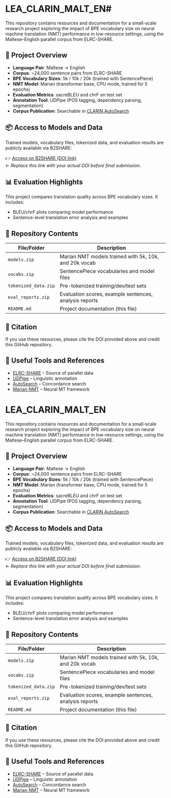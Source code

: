 # LEA_CLARIN_MALT_EN#

This repository contains resources and documentation for a small-scale research project exploring the impact of BPE vocabulary size on neural machine translation (NMT) performance in low-resource settings, using the Maltese–English parallel corpus from ELRC-SHARE.

## 🧪 Project Overview

- **Language Pair**: Maltese → English  
- **Corpus**: ~24,000 sentence pairs from ELRC-SHARE  
- **BPE Vocabulary Sizes**: 5k / 10k / 20k (trained with SentencePiece)  
- **NMT Model**: Marian (transformer base, CPU mode, trained for 5 epochs)  
- **Evaluation Metrics**: sacreBLEU and chrF on test set  
- **Annotation Tool**: UDPipe (POS tagging, dependency parsing, segmentation)  
- **Corpus Publication**: Searchable in [CLARIN AutoSearch](https://autosearch.ivdnt.org/autocorp/)

## 📦 Access to Models and Data

Trained models, vocabulary files, tokenized data, and evaluation results are publicly available via B2SHARE:

👉 [Access on B2SHARE (DOI link)](https://doi.org/10.23728/b2share.f37920cd5a634986b261dbdc4cc55476)  
← *Replace this link with your actual DOI before final submission.*

## 📊 Evaluation Highlights

This project compares translation quality across BPE vocabulary sizes. It includes:
- BLEU/chrF plots comparing model performance
- Sentence-level translation error analysis and examples

## 📁 Repository Contents

| File/Folder         | Description                                              |
|---------------------|----------------------------------------------------------|
| `models.zip`        | Marian NMT models trained with 5k, 10k, and 20k vocab    |
| `vocabs.zip`        | SentencePiece vocabularies and model files               |
| `tokenized_data.zip`| Pre-tokenized training/dev/test sets                     |
| `eval_reports.zip`  | Evaluation scores, example sentences, analysis reports   |
| `README.md`         | Project documentation (this file)                        |

## 📖 Citation

If you use these resources, please cite the DOI provided above and credit this GitHub repository.

## 🔗 Useful Tools and References

- [ELRC-SHARE](https://elrc-share.eu) – Source of parallel data  
- [UDPipe](https://ufal.mff.cuni.cz/udpipe) – Linguistic annotation  
- [AutoSearch](https://autosearch.ivdnt.org/autocorp/) – Concordance search  
- [Marian NMT](https://marian-nmt.github.io/) – Neural MT framework  
# LEA_CLARIN_MALT_EN

This repository contains resources and documentation for a small-scale research project exploring the impact of BPE vocabulary size on neural machine translation (NMT) performance in low-resource settings, using the Maltese–English parallel corpus from ELRC-SHARE.

## 🧪 Project Overview

- **Language Pair**: Maltese → English  
- **Corpus**: ~24,000 sentence pairs from ELRC-SHARE  
- **BPE Vocabulary Sizes**: 5k / 10k / 20k (trained with SentencePiece)  
- **NMT Model**: Marian (transformer base, CPU mode, trained for 5 epochs)  
- **Evaluation Metrics**: sacreBLEU and chrF on test set  
- **Annotation Tool**: UDPipe (POS tagging, dependency parsing, segmentation)  
- **Corpus Publication**: Searchable in [CLARIN AutoSearch](https://autosearch.ivdnt.org/autocorp/)

## 📦 Access to Models and Data

Trained models, vocabulary files, tokenized data, and evaluation results are publicly available via B2SHARE:

👉 [Access on B2SHARE (DOI link)](https://doi.org/10.23728/b2share.f37920cd5a634986b261dbdc4cc55476)  
← *Replace this link with your actual DOI before final submission.*

## 📊 Evaluation Highlights

This project compares translation quality across BPE vocabulary sizes. It includes:
- BLEU/chrF plots comparing model performance
- Sentence-level translation error analysis and examples

## 📁 Repository Contents

| File/Folder         | Description                                              |
|---------------------|----------------------------------------------------------|
| `models.zip`        | Marian NMT models trained with 5k, 10k, and 20k vocab    |
| `vocabs.zip`        | SentencePiece vocabularies and model files               |
| `tokenized_data.zip`| Pre-tokenized training/dev/test sets                     |
| `eval_reports.zip`  | Evaluation scores, example sentences, analysis reports   |
| `README.md`         | Project documentation (this file)                        |

## 📖 Citation

If you use these resources, please cite the DOI provided above and credit this GitHub repository.

## 🔗 Useful Tools and References

- [ELRC-SHARE](https://elrc-share.eu) – Source of parallel data  
- [UDPipe](https://ufal.mff.cuni.cz/udpipe) – Linguistic annotation  
- [AutoSearch](https://autosearch.ivdnt.org/autocorp/) – Concordance search  
- [Marian NMT](https://marian-nmt.github.io/) – Neural MT framework  
